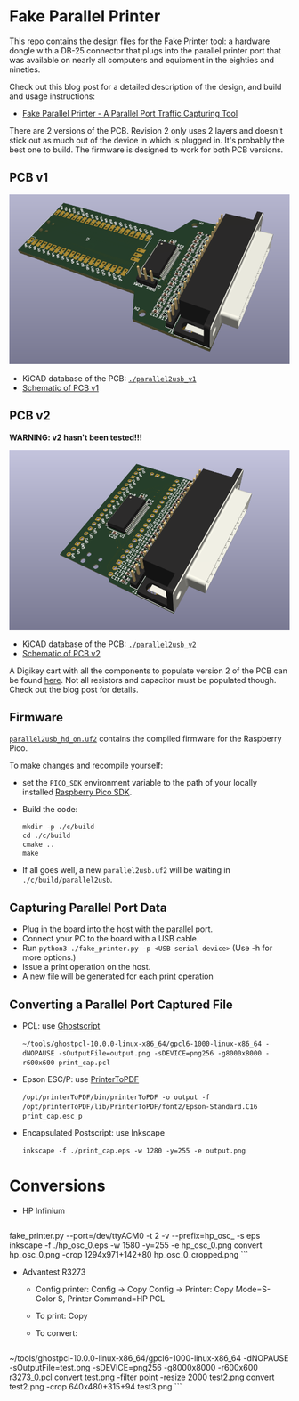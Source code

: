 
# Fake Parallel Printer

This repo contains the design files for the Fake Printer tool: a hardware
dongle with a DB-25 connector that plugs into the parallel printer port
that was available on nearly all computers and equipment in the eighties
and nineties.

Check out this blog post for a detailed description of the design,
and build and usage instructions:

* [Fake Parallel Printer - A Parallel Port Traffic Capturing Tool](https://tomverbeure.github.io/2023/01/24/Fake-Parallel-Printer-Capture-Tool-HW.html)

There are 2 versions of the PCB. Revision 2 only uses 2 layers and doesn't
stick out as much out of the device in which is plugged in. It's probably
the best one to build. The firmware is designed to work for both PCB versions.

## PCB v1

![3D render of PCB v1](./parallel2usb_v1/parallel2usb_v1_3d.png)

* KiCAD database of the PCB: [`./parallel2usb_v1`](./parallel2usb_v1)
* [Schematic of PCB v1](./parallel2usb_v1/parallel2usb_v1_schematic.pdf)

## PCB v2

**WARNING: v2 hasn't been tested!!!**

![3D render of PCB v2](./parallel2usb_v2/parallel2usb_v2_3d.png)

* KiCAD database of the PCB: [`./parallel2usb_v2`](./parallel2usb_v2)
* [Schematic of PCB v2](./parallel2usb_v2/parallel2usb_v2_schematic.pdf)

A Digikey cart with all the components to populate version 2 of the PCB can
be found [here](https://www.digikey.com/short/mcb8vf27). Not all
resistors and capacitor must be populated though. Check out the blog
post for details.

## Firmware

[`parallel2usb_hd_on.uf2`](parallel2usb_hd_on.uf2) contains the compiled
firmware for the Raspberry Pico.

To make changes and recompile yourself:

* set the `PICO_SDK` environment variable to the path of your locally installed 
  [Raspberry Pico SDK](https://github.com/raspberrypi/pico-sdk).
* Build the code:


      mkdir -p ./c/build
      cd ./c/build
      cmake ..
      make

* If all goes well, a new `parallel2usb.uf2` will be waiting in
  `./c/build/parallel2usb`.

## Capturing Parallel Port Data

* Plug in the board into the host with the parallel port.
* Connect your PC to the board with a USB cable.
* Run `python3 ./fake_printer.py -p <USB serial device>` (Use -h for more options.)
* Issue a print operation on the host.
* A new file will be generated for each print operation

## Converting a Parallel Port Captured File

* PCL: use [Ghostscript](https://ghostscript.com/releases/gpcldnld.html)

    `~/tools/ghostpcl-10.0.0-linux-x86_64/gpcl6-1000-linux-x86_64 -dNOPAUSE -sOutputFile=output.png -sDEVICE=png256 -g8000x8000 -r600x600 print_cap.pcl`

* Epson ESC/P: use [PrinterToPDF](https://github.com/RWAP/PrinterToPDF)

    `/opt/printerToPDF/bin/printerToPDF -o output -f /opt/printerToPDF/lib/PrinterToPDF/font2/Epson-Standard.C16 print_cap.esc_p`

* Encapsulated Postscript: use Inkscape

    `inkscape -f ./print_cap.eps -w 1280 -y=255 -e output.png`

# Conversions

* HP Infinium

    ```
fake_printer.py --port=/dev/ttyACM0 -t 2 -v --prefix=hp_osc_ -s eps
inkscape -f ./hp_osc_0.eps -w 1580 -y=255 -e hp_osc_0.png
convert hp_osc_0.png -crop 1294x971+142+80 hp_osc_0_cropped.png
    ```

* Advantest R3273

    * Config printer: Config -> Copy Config -> Printer: Copy Mode=S-Color S, Printer Command=HP PCL
    * To print: Copy
    * To convert:

        ```
~/tools/ghostpcl-10.0.0-linux-x86_64/gpcl6-1000-linux-x86_64 -dNOPAUSE -sOutputFile=test.png -sDEVICE=png256 -g8000x8000 -r600x600 r3273_0.pcl
convert test.png -filter point -resize 2000  test2.png
convert test2.png -crop 640x480+315+94 test3.png
        ```

